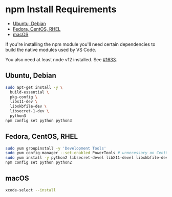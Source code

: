 <!-- START doctoc generated TOC please keep comment here to allow auto update -->
<!-- DON'T EDIT THIS SECTION, INSTEAD RE-RUN doctoc TO UPDATE -->
# npm Install Requirements

- [Ubuntu, Debian](#ubuntu-debian)
- [Fedora, CentOS, RHEL](#fedora-centos-rhel)
- [macOS](#macos)

<!-- END doctoc generated TOC please keep comment here to allow auto update -->

If you're installing the npm module you'll need certain dependencies to build
the native modules used by VS Code.

You also need at least node v12 installed. See [#1633](https://github.com/cdr/code-server/issues/1633).

## Ubuntu, Debian

```bash
sudo apt-get install -y \
  build-essential \
  pkg-config \
  libx11-dev \
  libxkbfile-dev \
  libsecret-1-dev \
  python3
npm config set python python3
```

## Fedora, CentOS, RHEL

```bash
sudo yum groupinstall -y 'Development Tools'
sudo yum config-manager --set-enabled PowerTools # unnecessary on CentOS 7
sudo yum install -y python2 libsecret-devel libX11-devel libxkbfile-devel
npm config set python python2
```

## macOS
```bash
xcode-select --install
```
